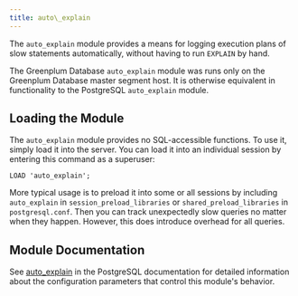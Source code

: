 ```yaml
---
title: auto\_explain 
---
```


The `auto_explain` module provides a means for logging execution plans of slow statements automatically, without having to run `EXPLAIN` by hand.

The Greenplum Database `auto_explain` module was runs only on the Greenplum Database master segment host. It is otherwise equivalent in functionality to the PostgreSQL `auto_explain` module.

## <a id="topic_reg"></a>Loading the Module 

The `auto_explain` module provides no SQL-accessible functions. To use it, simply load it into the server. You can load it into an individual session by entering this command as a superuser:

```
LOAD 'auto_explain';
```

More typical usage is to preload it into some or all sessions by including `auto_explain` in `session_preload_libraries` or `shared_preload_libraries` in `postgresql.conf`. Then you can track unexpectedly slow queries no matter when they happen. However, this does introduce overhead for all queries.

## <a id="topic_info"></a>Module Documentation 

See [auto\_explain](https://www.postgresql.org/docs/9.4/auto-explain.html) in the PostgreSQL documentation for detailed information about the configuration parameters that control this module's behavior.

